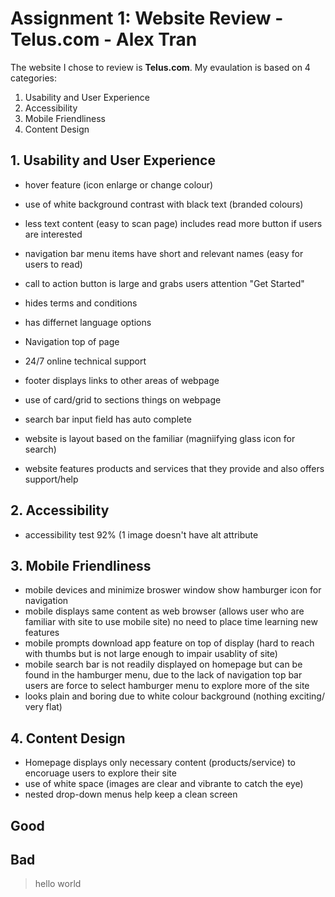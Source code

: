# Assignment 1: Website Review - Telus.com - Alex Tran
The website I chose to review is **Telus.com**. My evaulation is based on 4 categories:

1. Usability and User Experience
2. Accessibility
3. Mobile Friendliness
4. Content Design

## 1. Usability and User Experience

- hover feature (icon enlarge or change colour)
- use of white background contrast with black text (branded colours)
- less text content (easy to scan page) includes read more button if users are interested
- navigation bar menu items have short and relevant names (easy for users to read)

- call to action button is large and grabs users attention "Get Started"

- hides terms and conditions
- has differnet language options
- Navigation top of page 
- 24/7 online technical support

- footer displays links to other areas of webpage

- use of card/grid to sections things on webpage

- search bar input field has auto complete
- website is layout based on the familiar (magniifying glass icon for search) 

- website features products and services that they provide and also offers support/help

## 2. Accessibility
- accessibility test 92% (1 image doesn't have alt attribute

## 3. Mobile Friendliness
- mobile devices and minimize broswer window show hamburger icon for navigation
- mobile displays same content as web browser (allows user who are familiar with site to use mobile site) no need to place time learning new features
- mobile prompts download app feature on top of display (hard to reach with thumbs but is not large enough to impair usablity of site)
- mobile search bar is not readily displayed on homepage but can be found in the hamburger menu, due to the lack of navigation top bar users are force to select hamburger menu to explore more of the site
- looks plain and boring due to white colour background (nothing exciting/ very flat)

## 4. Content Design
- Homepage displays only necessary content (products/service) to encoruage users to explore their site
- use of white space (images are clear and vibrante to catch the eye)
- nested drop-down menus help keep a clean screen
## Good

## Bad

>hello world

